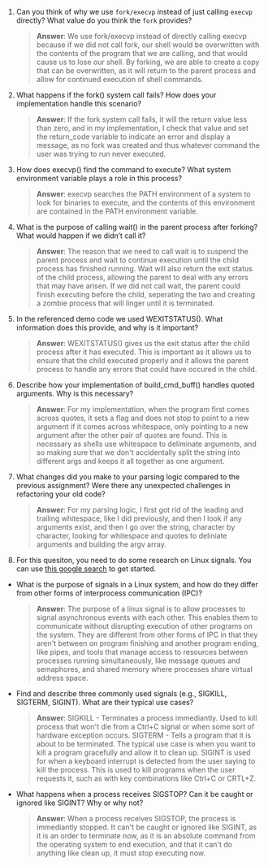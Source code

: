 1. Can you think of why we use `fork/execvp` instead of just calling `execvp` directly? What value do you think the `fork` provides?

    > **Answer**:  We use fork/execvp instead of directly calling execvp because if we did not call fork, our shell would be overwritten with the contents of the program that we are calling, and that would cause us to lose our shell. By forking, we are able to create a copy that can be overwritten, as it will return to the parent process and allow for continued execution of shell commands. 

2. What happens if the fork() system call fails? How does your implementation handle this scenario?

    > **Answer**:  If the fork system call fails, it will the return value less than zero, and in my implementation, I check that value and set the return_code variable to indicate an error and display a message, as no fork was created and thus whatever command the user was trying to run never executed.

3. How does execvp() find the command to execute? What system environment variable plays a role in this process?

    > **Answer**:  execvp searches the PATH environment of a system to look for binaries to execute, and the contents of
    this environment are contained in the PATH environment variable.

4. What is the purpose of calling wait() in the parent process after forking? What would happen if we didn’t call it?

    > **Answer**:  The reason that we need to call wait is to suspend the parent process and wait to continue execution until the child process has finished running. Wait will also return the exit status of the child process, allowing the parent to deal with any errors that may have arisen. If we did not call wait, the parent could finish executing before the child, seperating the two and creating a zombie process that will linger until it is terminated.

5. In the referenced demo code we used WEXITSTATUS(). What information does this provide, and why is it important?

    > **Answer**:  WEXITSTATUS() gives us the exit status after the child process after it has executed. This is important as it allows us to ensure that the child executed properly and it allows the parent process to handle any errors that could have occured in the child.

6. Describe how your implementation of build_cmd_buff() handles quoted arguments. Why is this necessary?

    > **Answer**:  For my implementation, when the program first comes across quotes, it sets a flag and does not stop to point to a new argument if it comes across whitespace, only pointing to a new argument after the other pair of quotes are found. This is necessary as shells use whitespace to deliminate arguments, and so making sure that we don't accidentally split the string into different args and keeps it all together as one argument.

7. What changes did you make to your parsing logic compared to the previous assignment? Were there any unexpected challenges in refactoring your old code?

    > **Answer**:  For my parsing logic, I first got rid of the leading and trailing whitespace, like I did previously, and then I look if any arguments exist, and then I go over the string, character by character, looking for whitespace and quotes to deliniate arguments and building the argv array. 

8. For this quesiton, you need to do some research on Linux signals. You can use [this google search](https://www.google.com/search?q=Linux+signals+overview+site%3Aman7.org+OR+site%3Alinux.die.net+OR+site%3Atldp.org&oq=Linux+signals+overview+site%3Aman7.org+OR+site%3Alinux.die.net+OR+site%3Atldp.org&gs_lcrp=EgZjaHJvbWUyBggAEEUYOdIBBzc2MGowajeoAgCwAgA&sourceid=chrome&ie=UTF-8) to get started.

- What is the purpose of signals in a Linux system, and how do they differ from other forms of interprocess communication (IPC)?

    > **Answer**:  The purpose of a linux signal is to allow processes to signal asynchronous events with each other. This enables them to communicate without disrupting execution of other programs on the system. They are different from other forms of IPC in that they aren't between on program finishing and another program ending, like pipes, and tools that manage access to resources between processes running simultaneously, like message queues and semaphores, and shared memory where processes share virtual address space. 

- Find and describe three commonly used signals (e.g., SIGKILL, SIGTERM, SIGINT). What are their typical use cases?

    > **Answer**:  SIGKILL - Terminates a process immediantly. Used to kill process that won't die from a Ctrl+C signal or when some sort of hardware exception occurs. SIGTERM - Tells a program that it is about to be terminated. The typical use case is when you want to kill a program gracefully and allow it to clean up. SIGINT is used for when a keyboard interrupt is detected from the user saying to kill the process. This is used to kill programs when the user requests it, such as with key combinations like Ctrl+C or CRTL+Z.

- What happens when a process receives SIGSTOP? Can it be caught or ignored like SIGINT? Why or why not?

    > **Answer**:  When a process receives SIGSTOP, the process is immediantly stopped. It can't be caught or ignored like SIGINT, as it is an order to terminate now, as it is an absolute command from the operating system to end execution, and that it can't do anything like clean up, it must stop executing now.

